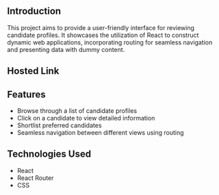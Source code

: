 ## Introduction

This project aims to provide a user-friendly interface for reviewing candidate profiles. It showcases the utilization of React to construct dynamic web applications, incorporating routing for seamless navigation and presenting data with dummy content.

## Hosted Link

## Features

- Browse through a list of candidate profiles
- Click on a candidate to view detailed information
- Shortlist preferred candidates
- Seamless navigation between different views using routing

## Technologies Used

- React
- React Router
- CSS
